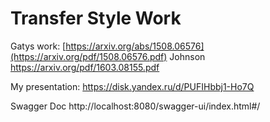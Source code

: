 # Transfer Style Work
Gatys work: [https://arxiv.org/abs/1508.06576](https://arxiv.org/pdf/1508.06576.pdf)
Johnson https://arxiv.org/pdf/1603.08155.pdf

My presentation: https://disk.yandex.ru/d/PUFIHbbj1-Ho7Q

Swagger Doc http://localhost:8080/swagger-ui/index.html#/
